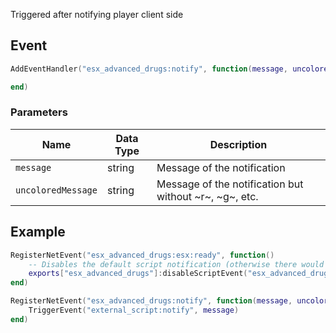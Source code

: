 Triggered after notifying player client side

## Event
``` lua
AddEventHandler("esx_advanced_drugs:notify", function(message, uncoloredMessage)

end)
```

### Parameters

| Name              | Data Type | Description                 |
| -                 | -         | -                             |
| `message`         | string    | Message of the notification  |
| `uncoloredMessage`         | string    | Message of the notification but without ~r~, ~g~, etc.  |

## Example
``` lua
RegisterNetEvent("esx_advanced_drugs:esx:ready", function() 
    -- Disables the default script notification (otherwise there would be 2 notifications)
    exports["esx_advanced_drugs"]:disableScriptEvent("esx_advanced_drugs:notify")
end)

RegisterNetEvent("esx_advanced_drugs:notify", function(message, uncoloredMessage)
    TriggerEvent("external_script:notify", message)
end)
```